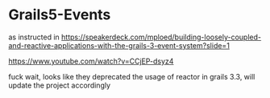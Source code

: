 # Grails5-Events
as instructed in
https://speakerdeck.com/mploed/building-loosely-coupled-and-reactive-applications-with-the-grails-3-event-system?slide=1

https://www.youtube.com/watch?v=CCjEP-dsyz4

fuck wait, looks like they deprecated the usage of reactor in grails 3.3, will update the project accordingly
